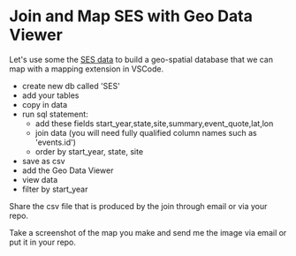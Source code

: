 # Join and Map SES with Geo Data Viewer

Let's use some the [SES data](/modules/06-sql-rdbms/data-ses/) to build a geo-spatial database that we can map with a mapping extension in VSCode.

- create new db called 'SES'
- add your tables
- copy in data
- run sql statement:
  - add these fields start_year,state,site,summary,event_quote,lat,lon
  - join data (you will need fully qualified column names such as 'events.id')
  - order by start_year, state, site
- save as csv
- add the Geo Data Viewer
- view data
- filter by start_year

Share the csv file that is produced by the join through email or via your repo.

Take a screenshot of the map you make and send me the image via email or put it in your repo.
